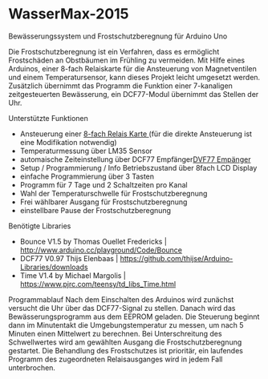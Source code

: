 # WasserMax-2015
Bewässerungssystem und Frostschutzberegnung für Arduino Uno

Die Frostschutzberegnung ist ein Verfahren, dass es ermöglicht Frostschäden an Obstbäumen im Frühling zu vermeiden. 
Mit Hilfe eines Arduinos, einer 8-fach Relaiskarte für die Ansteuerung von Magnetventilen und einem Temperatursensor, 
kann dieses Projekt leicht umgesetzt werden.
Zusätzlich übernimmt das Programm die Funktion einer 7-kanaligen zeitgesteuerten Bewässerung, ein DCF77-Modul übernimmt
das Stellen der Uhr.

Unterstützte Funktionen
- Ansteuerung einer <a href="http://www.conrad.de/ce/de/product/197720/8fach-Relaiskarte-Baustein-12-24-VDC-8-Relaisausgaenge">8-fach Relais Karte </a>(für die direkte Ansteuerung ist eine Modifikation notwendig)
- Temperaturmessung über LM35 Sensor
- automaische Zeiteinstellung über DCF77 Empfänger<a href="http://www.conrad.de/ce/de/product/641138/CE-DCF-Empfaengerplatine/?ref=search&rt=search&rb=1">DVF77 Empänger</a>
- Setup / Programmierung / Info Betriebszustand  über 8fach LCD Display
- einfache Programmierung über 3 Tasten
- Programm für 7 Tage und 2 Schaltzeiten pro Kanal
- Wahl der Temperaturschwelle für Frostschutzberegnung
- Frei wählbarer Ausgang für Frostschutzberegnung
- einstellbare Pause der Frostschutzberegnung

Benötigte Libraries
- Bounce V1.5 by Thomas Ouellet Fredericks | http://www.arduino.cc/playground/Code/Bounce
- DCF77 V0.97 Thijs Elenbaas | https://github.com/thijse/Arduino-Libraries/downloads
- Time V1.4 by Michael Margolis | https://www.pjrc.com/teensy/td_libs_Time.html

Programmablauf
Nach dem Einschalten des Arduinos wird zunächst versucht die Uhr über das DCF77-Signal zu stellen. Danach wird das
Bewässerungsprogramm aus dem EEPROM geladen. Die Steuerung beginnt dann im Minutentakt die Umgebungstemperatur
zu messen, um nach 5 Minuten einen Mittelwert zu berechnen. Bei Unterschreitung des Schwellwertes wird am gewählten 
Ausgang die Frostschutzberegnung gestartet.
Die Behandlung des Frostschutzes ist prioritär, ein laufendes Programm des zugeordneten Relaisausganges wird in 
jedem Fall unterbrochen. 


